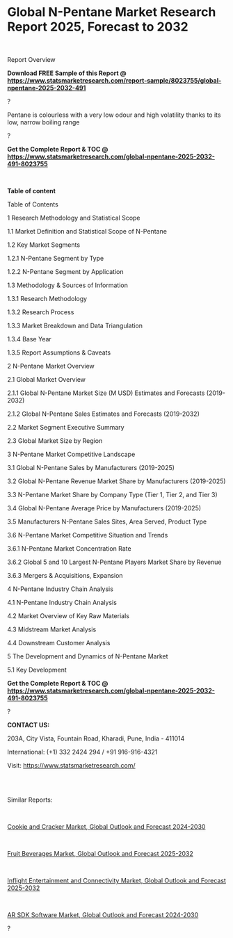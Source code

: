 <h1>Global N-Pentane Market Research Report 2025, Forecast to 2032</h1><br/><p>Report Overview</p>
 
 
 
 <div><b>Download FREE Sample of this Report @ <a href="https://www.statsmarketresearch.com/download-free-sample/8023755/global-npentane-2025-2032-491">https://www.statsmarketresearch.com/report-sample/8023755/global-npentane-2025-2032-491</a></b></div>
 
 
 
 <p>? </p>
 
 
 
 <p>Pentane is colourless with a very low odour and high volatility thanks to its low, narrow boiling range</p>
 
 
 
 <p>? </p>
 
 
 
 <div><b>Get the Complete Report & TOC @ <a href="https://www.statsmarketresearch.com/global-npentane-2025-2032-491-8023755">https://www.statsmarketresearch.com/global-npentane-2025-2032-491-8023755</a></b></div>
 
 
 
 <p><br />
 
 <b>Table of content</b></p>
 
 
 
 <p>Table of Contents<br />
 
 1 Research Methodology and Statistical Scope<br />
 
 1.1 Market Definition and Statistical Scope of N-Pentane<br />
 
 1.2 Key Market Segments<br />
 
 1.2.1 N-Pentane Segment by Type<br />
 
 1.2.2 N-Pentane Segment by Application<br />
 
 1.3 Methodology & Sources of Information<br />
 
 1.3.1 Research Methodology<br />
 
 1.3.2 Research Process<br />
 
 1.3.3 Market Breakdown and Data Triangulation<br />
 
 1.3.4 Base Year<br />
 
 1.3.5 Report Assumptions & Caveats<br />
 
 2 N-Pentane Market Overview<br />
 
 2.1 Global Market Overview<br />
 
 2.1.1 Global N-Pentane Market Size (M USD) Estimates and Forecasts (2019-2032)<br />
 
 2.1.2 Global N-Pentane Sales Estimates and Forecasts (2019-2032)<br />
 
 2.2 Market Segment Executive Summary<br />
 
 2.3 Global Market Size by Region<br />
 
 3 N-Pentane Market Competitive Landscape<br />
 
 3.1 Global N-Pentane Sales by Manufacturers (2019-2025)<br />
 
 3.2 Global N-Pentane Revenue Market Share by Manufacturers (2019-2025)<br />
 
 3.3 N-Pentane Market Share by Company Type (Tier 1, Tier 2, and Tier 3)<br />
 
 3.4 Global N-Pentane Average Price by Manufacturers (2019-2025)<br />
 
 3.5 Manufacturers N-Pentane Sales Sites, Area Served, Product Type<br />
 
 3.6 N-Pentane Market Competitive Situation and Trends<br />
 
 3.6.1 N-Pentane Market Concentration Rate<br />
 
 3.6.2 Global 5 and 10 Largest N-Pentane Players Market Share by Revenue<br />
 
 3.6.3 Mergers & Acquisitions, Expansion<br />
 
 4 N-Pentane Industry Chain Analysis<br />
 
 4.1 N-Pentane Industry Chain Analysis<br />
 
 4.2 Market Overview of Key Raw Materials<br />
 
 4.3 Midstream Market Analysis<br />
 
 4.4 Downstream Customer Analysis<br />
 
 5 The Development and Dynamics of N-Pentane Market<br />
 
 5.1 Key Development</p>
 
 
 
 <div><b>Get the Complete Report & TOC @ <a href="https://www.statsmarketresearch.com/global-npentane-2025-2032-491-8023755">https://www.statsmarketresearch.com/global-npentane-2025-2032-491-8023755</a></b></div>
 
 
 
 <p>? </p>
 
 
 
 <p><b>CONTACT US:</b><br />
 
 203A, City Vista, Fountain Road, Kharadi, Pune, India - 411014<br />
 
 International: (+1) 332 2424 294 / +91 916-916-4321<br />
 
 Visit: <a href="https://www.statsmarketresearch.com/">https://www.statsmarketresearch.com/</a><br />
 
 <br />
 
 <br />
 
 Similar Reports:<br />
 
 <br />
 
 <a href="https://www.statsmarketresearch.com/global-cookie-cracker-forecast-2024-2030-189-8019497">Cookie and Cracker Market, Global Outlook and Forecast 2024-2030</a><br />
 
 <br />
 
 <a href="https://www.statsmarketresearch.com/global-fruit-beverages-forecast-2024-2030-803-8019817">Fruit Beverages Market, Global Outlook and Forecast 2025-2032</a><br />
 
 <br />
 
 <a href="https://www.statsmarketresearch.com/global-inflight-entertainment-connectivity-forecast-2025-2032-55-8035340">Inflight Entertainment and Connectivity Market, Global Outlook and Forecast 2025-2032</a><br />
 
 <br />
 
 <a href="https://www.statsmarketresearch.com/global-ar-sdk-software-forecast-2024-2030-160-8019957">AR SDK Software Market, Global Outlook and Forecast 2024-2030</a><br />
 
 ? </p>